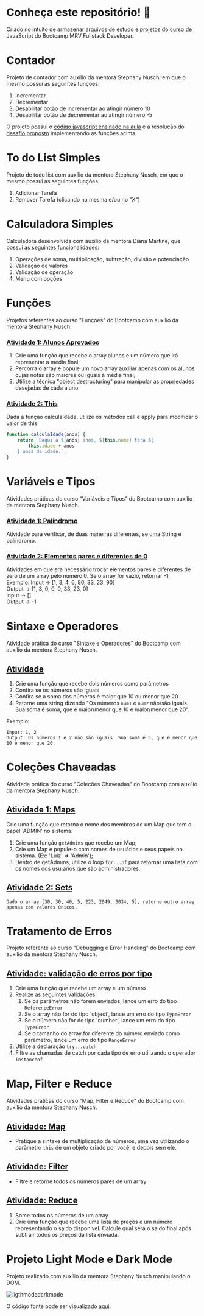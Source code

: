 # Conheça este repositório! :open_file_folder:
Criado no intuito de armazenar arquivos de estudo e projetos do curso de JavaScript do Bootcamp MRV Fullstack Developer.

# Contador
Projeto de contador com auxílio da mentora Stephany Nusch, em que o mesmo possui as seguintes funções: </br>
<ol>
  <li>Incrementar</li>
  <li>Decrementar</li>
  <li>Desabilitar botão de incrementar ao atingir número 10</li>
  <li>Desabilitar botão de decrementar ao atingir número -5</li>
</ol>

O projeto possui o [código javascript ensinado na aula](https://github.com/nicollesenam/intro-javascript/blob/master/assets/js/script.js) e a resolução do [desafio proposto](https://github.com/nicollesenam/intro-javascript/blob/master/assets/js/script2.js) implementando as funções acima.

# To do List Simples

Projeto de todo list com auxílio da mentora Stephany Nusch, em que o mesmo possui as seguintes funções: </br>

<ol>
  <li>Adicionar Tarefa</li>
  <li>Remover Tarefa (clicando na mesma e/ou no "X")</li>
</ol>

# Calculadora Simples
Calculadora desenvolvida com auxílio da mentora Diana Martine, que possui as seguintes funcionalidades:
<ol>
  <li>Operações de soma, multiplicação, subtração, divisão e potenciação</li>
  <li>Validação de valores</li>
  <li>Validação de operação</li>
  <li>Menu com opções</li>
</ol>

# Funções
Projetos referentes ao curso "Funções" do Bootcamp com auxílio da mentora Stephany Nusch.

### [Atividade 1: Alunos Aprovados](https://github.com/nicollesenam/intro-javascript/blob/master/assets/js/playground.js)
<ol>
  <li>Crie uma função que recebe o array alunos e um número que irá representar a média final;</li>
  <li>Percorra o array e popule um novo array auxiliar apenas com os alunos cujas notas são maiores ou iguais à média final;</li>
  <li>Utilize a técnica "object destructuring" para manipular as propriedades desejadas de cada aluno.</li> 
</ol>

### [Atividade 2: This](https://github.com/nicollesenam/intro-javascript/blob/master/assets/js/this.js)
Dada a função calculaIdade, utilize os métodos call e apply para modificar o valor de this.

```javascript
function calculaIdade(anos) {
	return `Daqui a ${anos} anos, ${this.nome} terá ${
		this.idade + anos
	} anos de idade.`;
}
```
# Variáveis e Tipos
Atividades práticas do curso "Variáveis e Tipos" do Bootcamp com auxílio da mentora Stephany Nusch.

### [Atividade 1: Palíndromo](https://github.com/nicollesenam/intro-javascript/blob/master/assets/js/palindromo.js)
Atividade para verificar, de duas maneiras diferentes, se uma String é palíndromo.

### [Atividade 2: Elementos pares e diferentes de 0](https://github.com/nicollesenam/intro-javascript/blob/master/assets/js/arraypares.js)
Atividades em que era necessário trocar elementos pares e diferentes de zero de um array pelo número 0. Se o array for vazio, retornar -1.
<br />Exemplo: Input -> [1, 3, 4, 6, 80, 33, 23, 90] <br />
Output -> [1, 3, 0, 0, 0, 33, 23, 0]<br />
Input -> [] <br />
Output -> -1 <br />

# Sintaxe e Operadores
Atividade prática do curso "Sintaxe e Operadores" do Bootcamp com auxílio da mentora Stephany Nusch.

## [Atividade](https://github.com/nicollesenam/intro-javascript/blob/master/assets/js/operadoresEatividade.js)
<ol>
  <li>Crie uma função que recebe dois números como parâmetros</li>
  <li>Confira se os números são iguais</li>
  <li>Confira se a soma dos números é maior que 10 ou menor que 20</li>
  <li>Retorne uma string dizendo "Os números <code>num1</code> e <code>num2</code> não/são iguais. Sua soma é soma, que é maior/menor que 10 e maior/menor que 20". </li>
</ol>

Exemplo:
```
Input: 1, 2
Output: Os números 1 e 2 não são iguais. Sua soma é 3, que é menor que 10 e menor que 20.

```

# Coleções Chaveadas
Atividade prática do curso "Coleções Chaveadas" do Bootcamp com auxílio da mentora Stephany Nusch.

## [Atividade 1: Maps](https://github.com/nicollesenam/intro-javascript/blob/master/assets/js/map.js)
Crie uma função que retorna o nome dos membros de um Map que tem o papel 'ADMIN' no sistema.
<ol>
  <li>Crie uma função <code>getAdmins</code> que recebe um Map;</li>
  <li>Crie um Map e popule-o com nomes de usuários e seus papeis no sistema. (Ex: 'Luiz' => 'Admin');</li>
  <li>Dentro de getAdmins, utilize o loop <code>for...of</code> para retornar uma lista com os nomes dos usu;arios que são administradores.</li>
</ol>

## [Atividade 2: Sets](https://github.com/nicollesenam/intro-javascript/blob/master/assets/js/set.js)
    Dado o array [30, 30, 40, 5, 223, 2049, 3034, 5], retorne outro array apenas com valores únicos.


# Tratamento de Erros
Projeto referente ao curso "Debugging e Error Handling" do Bootcamp com auxílio da mentora Stephany Nusch.

## [Atividade: validação de erros por tipo](https://github.com/nicollesenam/intro-javascript/blob/master/assets/js/debugError.js)
<ol>
  <li>Crie uma função que recebe um array e um número</li>
  <li>Realize as seguintes validações
    <ol>
      <li>Se os parâmetros não forem enviados, lance um erro do tipo <code>ReferenceError</code></li>
      <li>Se o array não for do tipo 'object', lance um erro do tipo <code>TypeError</code></li>
      <li>Se o número não for do tipo 'number', lance um erro do tipo <code>TypeError</code></li>
      <li>Se o tamanho do array for diferente do número enviado como parâmetro, lance um erro do tipo <code>RangeError</code></li>
    </ol>
  </li>
  <li>Utilize a declaração <code>try...catch</code></li>
  <li>Filtre as chamadas de catch por cada tipo de erro utilizando o operador <code>instanceof</code></li>
</ol>

# Map, Filter e Reduce
Atividades práticas do curso "Map, Filter e Reduce" do Bootcamp com auxílio da mentora Stephany Nusch.

## [Atividade: Map](https://github.com/nicollesenam/intro-javascript/blob/master/assets/js/map%2C%20filter%20e%20reduce/map/atividade.js)
- Pratique a sintaxe de multiplicação de números, uma vez utilizando o parâmetro <code>this</code> de um objeto criado por você, e depois sem ele.
## [Atividade: Filter](https://github.com/nicollesenam/intro-javascript/blob/master/assets/js/map%2C%20filter%20e%20reduce/filter/atividade.js)
- Filtre e retorne todos os números pares de um array.
## [Atividade: Reduce](https://github.com/nicollesenam/intro-javascript/blob/master/assets/js/map%2C%20filter%20e%20reduce/reduce/atividade.js)
<ol>
  <li>Some todos os números de um array</li>
  <li>Crie uma função que recebe uma lista de preços e um número representando o saldo disponível. Calcule qual será o saldo final após subtrair todos os preços da lista enviada.</li>
</ol>

# Projeto Light Mode e Dark Mode
Projeto realizado com auxílio da mentora Stephany Nusch manipulando o DOM.

![ligthmodedarkmode](https://user-images.githubusercontent.com/82225853/151831861-711a673f-fb90-4c4d-82e4-412b17a46e26.gif)

O código fonte pode ser visualizado [aqui](https://github.com/nicollesenam/intro-javascript/tree/master/light%20mode%20e%20dark%20mode).
